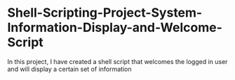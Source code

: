 # Shell-Scripting-Project-System-Information-Display-and-Welcome-Script
In this project, I have created a shell script that welcomes the logged in user and will display a certain set of information
